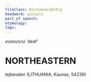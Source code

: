 ```yaml
---
fileClass: DictionaryEntry
headword: טויבעוואַטע
part_of_speech: 
etymology: 
tags: 
---
```

טויבעוואַטע
'deaf'

NORTHEASTERN
==============

tejbevater {LITHUANIA, Kaunas, 54239} 
